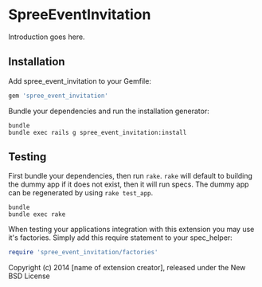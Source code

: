SpreeEventInvitation
====================

Introduction goes here.

Installation
------------

Add spree_event_invitation to your Gemfile:

```ruby
gem 'spree_event_invitation'
```

Bundle your dependencies and run the installation generator:

```shell
bundle
bundle exec rails g spree_event_invitation:install
```

Testing
-------

First bundle your dependencies, then run `rake`. `rake` will default to building the dummy app if it does not exist, then it will run specs. The dummy app can be regenerated by using `rake test_app`.

```shell
bundle
bundle exec rake
```

When testing your applications integration with this extension you may use it's factories.
Simply add this require statement to your spec_helper:

```ruby
require 'spree_event_invitation/factories'
```

Copyright (c) 2014 [name of extension creator], released under the New BSD License

